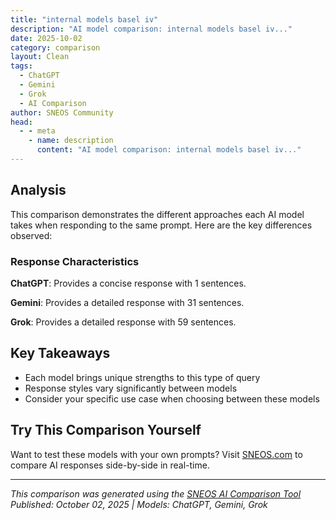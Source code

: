 ```yaml
---
title: "internal models basel iv"
description: "AI model comparison: internal models basel iv..."
date: 2025-10-02
category: comparison
layout: Clean
tags:
  - ChatGPT
  - Gemini
  - Grok
  - AI Comparison
author: SNEOS Community
head:
  - - meta
    - name: description
      content: "AI model comparison: internal models basel iv..."
---
```


<ChatComparison
  title="internal models basel iv"
  prompt="internal models basel iv"
  :responses='{
    "ChatGPT": "Error calling OpenAI API.",
    "Gemini": "## Internal Models and Basel IV\n\nInternal models play a significant role in Basel IV, the latest iteration of the Basel Accords, primarily for calculating regulatory capital requirements.  While Basel IV aims to reduce reliance on internal models in favor of standardized approaches, they aren\u0027t entirely eliminated.  Here\u0027s a breakdown:\n\n**Key Changes in Basel IV Regarding Internal Models:**\n\n* **Reduced Scope of Use:** Basel IV significantly reduces the scope for using internal models, particularly for credit risk.  This is a major shift from previous versions of Basel, where internal models (like the Advanced Internal Ratings Based approach - AIRB) were widely used by larger, more sophisticated banks.\n* **Focus on Standardized Approaches:**  Basel IV emphasizes standardized approaches (SA) for calculating capital requirements.  These approaches are designed to be simpler and more consistent across institutions, reducing the risk of model manipulation and promoting comparability.\n* **Restrictions and Limitations on Internal Models:** Even where internal models are permitted, Basel IV imposes tighter restrictions and limitations. This includes:\n    * **Floor on Internal Model Outputs:** A key element is the output floor, which states that banks\u0027 risk-weighted assets (RWAs) calculated using internal models cannot be lower than a certain percentage (initially 72.5%) of the RWAs calculated using the standardized approaches.  This effectively limits the capital benefits of using internal models.\n    * **Enhanced Model Validation and Governance:** Basel IV requires stronger model validation, governance, and risk management frameworks for banks that continue to use internal models. This includes more frequent reviews and more robust processes for identifying and addressing model weaknesses.\n    * **Stricter Input Data Requirements:** Basel IV specifies more rigorous requirements for the data used as inputs for internal models, improving data quality and consistency.\n\n**Areas Where Internal Models Remain Relevant (though often restricted):**\n\n* **Market Risk:** Internal models are still permitted for calculating market risk capital, but with significant revisions to the market risk framework (Fundamental Review of the Trading Book - FRTB). The FRTB introduces a standardized approach alongside the internal models approach, but the internal models approach is subject to stringent requirements.\n* **Operational Risk:** Basel IV eliminates the use of internal models for calculating operational risk capital. Banks are required to use the standardized approach.\n* **Credit Valuation Adjustment (CVA) Risk:**  While the standardized approach is the primary method, internal models are still permitted for CVA risk under certain conditions, but these models are subject to constraints and must meet stringent requirements.\n\n**Reasons for the Shift Away from Internal Models:**\n\n* **Complexity and Inconsistency:** Internal models can be highly complex and difficult to validate. This has led to inconsistencies in capital requirements across different banks, even for similar portfolios.\n* **Model Risk:** Banks relying heavily on internal models are exposed to significant model risk, the risk of financial loss arising from errors or deficiencies in model design, implementation, or use.\n* **Gaming the System:** Some banks were accused of using internal models to artificially lower their capital requirements, which undermined the integrity of the regulatory framework.\n* **Lack of Comparability:**  The complexity and diversity of internal models made it difficult to compare the risk profiles of different banks.\n\n**Implications for Banks:**\n\n* **Increased Capital Requirements:** The shift towards standardized approaches and the introduction of the output floor are expected to increase capital requirements for many banks, particularly those that previously relied heavily on internal models.\n* **Investment in Standardized Approaches:** Banks will need to invest in implementing and maintaining the standardized approaches, including data collection and reporting systems.\n* **Review of Internal Model Strategy:** Banks need to carefully review their internal model strategy and assess the cost-benefit of maintaining internal models versus relying solely on standardized approaches.\n* **Focus on Data Quality and Model Governance:** Banks that continue to use internal models will need to strengthen their data quality and model governance frameworks to meet the enhanced requirements of Basel IV.\n\n**In Summary:**\n\nBasel IV significantly reduces the reliance on internal models, primarily for credit risk and operational risk.  While internal models are still permitted in certain areas (notably market risk and, to a lesser extent, CVA risk), they are subject to stricter requirements, limitations, and the overall output floor.  This shift aims to promote greater consistency, comparability, and transparency in capital regulation across banks globally.  The impact of Basel IV on individual banks will depend on their current use of internal models and their ability to adapt to the new requirements.\n",
    "Grok": "The term \u0022internal models\u0022 in the context of Basel IV refers to the methodologies and frameworks that banks use to calculate their risk-weighted assets (RWAs) and regulatory capital requirements for credit, market, and operational risks under the Basel framework. Basel IV, while not an official term, generally refers to the finalized Basel III reforms and enhancements agreed upon by the Basel Committee on Banking Supervision (BCBS) in December 2017, often called the \u0022Basel III Endgame.\u0022 These reforms, set to be implemented starting from January 2023 (with phased-in timelines in many jurisdictions), aim to reduce excessive variability in RWAs and improve the comparability of risk assessments across banks.\n\n### Internal Models Under Basel IV\nUnder the Basel framework, banks with sufficient sophistication and regulatory approval can use internal models to estimate risks and calculate capital requirements, as opposed to relying on standardized approaches. Basel IV introduces significant changes to the use of internal models, aiming to address concerns about their complexity, lack of transparency, and variability in outcomes.\n\nHere are the key aspects of internal models under Basel IV for different risk types:\n\n1. **Credit Risk - Internal Ratings-Based (IRB) Approach**:\n   - Basel IV imposes stricter constraints on the use of internal models for credit risk under the IRB approach to reduce variability in RWAs.\n   - Key changes include:\n     - **Removal of Advanced IRB (A-IRB) for certain exposures**: Banks are no longer allowed to use A-IRB for exposures to large corporates, banks, and other financial institutions with total assets above a certain threshold (e.g., \u20AC50 billion). Instead, the Foundation IRB (F-IRB) or standardized approach must be used.\n     - **Parameter floors**: For portfolios where internal models are still allowed, Basel IV introduces input floors for key parameters like Probability of Default (PD) and Loss Given Default (LGD). For example, PD floors are set at 0.05% for corporate exposures.\n     - **Output floor**: Basel IV introduces an overall output floor of 72.5% of the RWAs calculated under the standardized approach. This means that even if a bank\u0027s internal model calculates lower RWAs, the final capital requirement cannot be less than 72.5% of the RWAs under the standardized approach.\n   - These changes aim to limit excessive optimism in internal models and enhance comparability across banks.\n\n2. **Market Risk - Internal Model Approach (IMA)**:\n   - For market risk, Basel IV builds on the Fundamental Review of the Trading Book (FRTB), which was finalized as part of the Basel III reforms.\n   - Banks can use internal models for market risk, but the framework is more stringent:\n     - **Expected Shortfall (ES)**: Replaces Value-at-Risk (VaR) as the primary risk measure, focusing on tail risk over a 97.5% confidence level.\n     - **Liquidity horizons**: Risk factors are assigned different liquidity horizons, reflecting how long it would take to unwind positions in stressed market conditions.\n     - **Model approval and backtesting**: Stricter criteria for model approval, including desk-level validation and backtesting requirements. Desks failing backtesting must revert to the standardized approach.\n     - **Non-modellable risk factors (NMRFs)**: Risk factors that cannot be adequately modeled must be capitalized using a stress scenario approach, increasing capital requirements.\n   - The goal is to ensure that internal models for market risk are robust and capture tail risks more effectively.\n\n3. **Operational Risk - Internal Models Prohibited**:\n   - One of the most significant changes in Basel IV is the complete elimination of internal models (Advanced Measurement Approaches, AMA) for operational risk.\n   - Instead, all banks must use the Standardized Measurement Approach (SMA), which combines a business indicator component (based on income) with a historical loss component (based on a bank\u2019s own loss experience).\n   - This change was driven by the high variability and subjectivity in internal models for operational risk, as well as challenges in validating these models.\n\n### Key Objectives of Changes to Internal Models in Basel IV\nThe reforms to internal models under Basel IV are designed to address several issues identified in the wake of the 2008 financial crisis and subsequent assessments of Basel III:\n- **Reduce variability in RWAs**: Internal models often produced significantly different RWAs for similar exposures across banks, undermining comparability and confidence in capital ratios.\n- **Enhance credibility**: By imposing floors and standardized approaches, Basel IV aims to ensure that capital requirements are not understated.\n- **Limit model risk**: Over-reliance on complex models can lead to errors or manipulation, so Basel IV introduces constraints to balance model use with standardized methods.\n- **Improve transparency**: Greater reliance on standardized approaches and mandatory disclosures makes it easier for regulators and stakeholders to understand and compare capital adequacy.\n\n### Challenges for Banks Using Internal Models\n- **Increased capital requirements**: The output floor and parameter floors often result in higher RWAs, requiring banks to hold more capital.\n- **Operational burden**: Revising or phasing out internal models (e.g., for operational risk) requires significant investment in systems, data, and processes to comply with new standardized approaches.\n- **Loss of competitive advantage**: Banks that previously benefited from lower capital requirements through optimized internal models may face a level playing field with smaller or less sophisticated banks using standardized approaches.\n- **Regulatory scrutiny**: Banks must meet stricter criteria for model approval and ongoing validation, increasing compliance costs.\n\n### Conclusion\nUnder Basel IV, internal models remain an important tool for sophisticated banks to calculate capital requirements, particularly for credit and market risk. However, their use is heavily constrained through parameter floors, output floors, and outright prohibitions (e.g., for operational risk). These changes reflect a shift toward standardization and conservatism in the Basel framework, aiming to strengthen the global banking system\u0027s resilience while addressing the limitations of internal models. Banks must adapt to these changes by recalibrating their models, enhancing data quality, and preparing for higher capital requirements. Implementation timelines and specific requirements may vary by jurisdiction, as national regulators (e.g., the European Union, U.S., or others) adopt Basel IV into local rules. For instance, the EU\u0027s CRR III/CRD VI and the U.S. Federal Reserve\u0027s proposals reflect tailored approaches to these global standards.\n\nIf you have a specific aspect of internal models or Basel IV (e.g., a particular risk type or jurisdiction) you\u0027d like to explore further, let me know!"
  }'
  published-date="13:24"
/>

## Analysis

This comparison demonstrates the different approaches each AI model takes when responding to the same prompt. Here are the key differences observed:

### Response Characteristics

**ChatGPT**: Provides a concise response with 1 sentences. 

**Gemini**: Provides a detailed response with 31 sentences. 

**Grok**: Provides a detailed response with 59 sentences. 

## Key Takeaways

- Each model brings unique strengths to this type of query
- Response styles vary significantly between models
- Consider your specific use case when choosing between these models

## Try This Comparison Yourself

Want to test these models with your own prompts? Visit [SNEOS.com](https://sneos.com) to compare AI responses side-by-side in real-time.

---

*This comparison was generated using the [SNEOS AI Comparison Tool](https://sneos.com)*
*Published: October 02, 2025 | Models: ChatGPT, Gemini, Grok*
